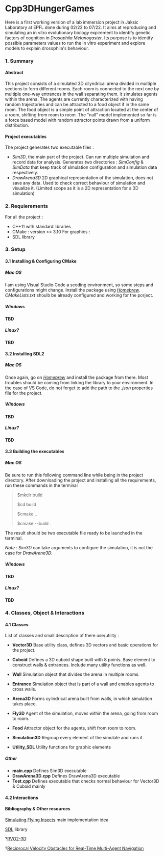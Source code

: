 # Cpp3DHungerGames

Here is a first working version of a lab immersion project in Jaksic Laboratory at EPFL done during 02/22 to 07/22. It aims at reproducing and simulating an in vitro evolutionary biology expirement to identify genetic factors of cognition in *Drosophila Melanogaster*. Its purpose is to identify possible parameters values to run the in vitro experiment and explore models to explain drosophila's behaviour.

### 1. Summary

#### Abstract

This project consists of a simulated 3D cilyndrical arena divided in multiple sections to form different rooms. Each room is connected to the next one by multiple one-way entrances in the wall separating them. It simulates agents within the arena. The agents are currently characterized with having random trajectories and can be attracted to a food object if in the same room. The food object is a simple point of attraction located at the center of a room, shifting from room to room. The "null" model implemented so far is a force based model with random attractor points drawn from a uniform distribution.

#### Project executables

The project generates two executable files :

- *Sim3D*, the main part of the project. Can run multiple simulation and record data for analysis. Generates two directories : *SimConfig* & *SimData* that keep track of simulation configuration and simulation data respectively. 
- *DrawArena3D* 2D graphical representation of the simulation, does not save any data. Used to check correct behaviour of simulation and visualize it. (Limited scope as it is a 2D representation for a 3D simulation)

### 2. Requierements

For all the project : 
- C++11 with standard libraries
- CMake : version >= 3.10
For graphics :
- SDL library

### 3. Setup

#### 3.1 Installing & Configuring CMake

##### Mac OS

I am using Visual Studio Code a scoding environment, so some steps and configurations might change. Install the package using *[Homebrew](https://brew.sh/)*.
*CMakeLists.txt* shoulb be already configured and working for the porject.

##### Windows 

**TBD**

##### Linux?

**TBD**

#### 3.2 Installing SDL2

##### Mac OS

Once again, go on *[Homebrew](https://brew.sh/)* and install the package from there. Most troubles should be coming from linking the library to your environment. In the case of VS Code, do not forget to add the path to the *.json* properties file for the project. 

##### Windows

**TBD**

##### Linux? 

**TBD**

#### 3.3 Building the executables

##### Mac OS

Be sure to run this following command line while being in the project directory.
After downloading the project and installing all the requirements, run these commands in the terminal

> $mkdir build
> 
> $cd build
>
> $cmake ..
>
> $cmake --build .

The result should be two executable file ready to be launched in the terminal. 

*Note* : *Sim3D* can take arguments to configure the simulation, it is not the case for *DrawArena3D*.

##### Windows

**TBD**

##### Linux? 

**TBD**

### 4. Classes, Object & Interactions

#### 4.1 Classes

List of classes and small description of there use/utility :

- **Vector3D** Base utility class, defines 3D vectors and basic operations for the project.
- **Cuboid** Defines a 3D cuboid shape built with 8 points. Base element to construct walls & entrances. Include many utility functions as well.
- **Wall** Simulation object that divides the arena in multiple rooms.
- **Entrance** Simulation object that is part of a wall and enables agents to cross walls.
- **Arena3D**  Forms cylindrical arena built from walls, in which simulation takes place.
- **Fly3D** Agent of the simulation, moves within the arena, going from room to room.
- **Food** Attractor object for the agents, shift from room to room.
- **Simulation3D** Regroup every element of the simulate and runs it.

- **Utility_SDL** Utility functions for graphic elements



##### Other

- **main.cpp** Defines Sim3D executable
- **DrawArena3D.cpp** Defines DrawArena3D executable
- **Test.cpp** Defines executable that checks normal behaviour for Vector3D & Cuboid mainly

#### 4.2 Interactions





#### Bibliography & Other resources

[Simulating Flying Insects](https://journals.plos.org/plosone/article?id=10.1371/journal.pone.0155698#sec025) main implementation idea

[SDL](https://www.libsdl.org/) library

?[RVO2-3D](https://github.com/snape/RVO2-3D) 

?[Reciprocal Velocity Obstacles for Real-Time Multi-Agent Navigation](https://gamma.cs.unc.edu/RVO/icra2008.pdf)